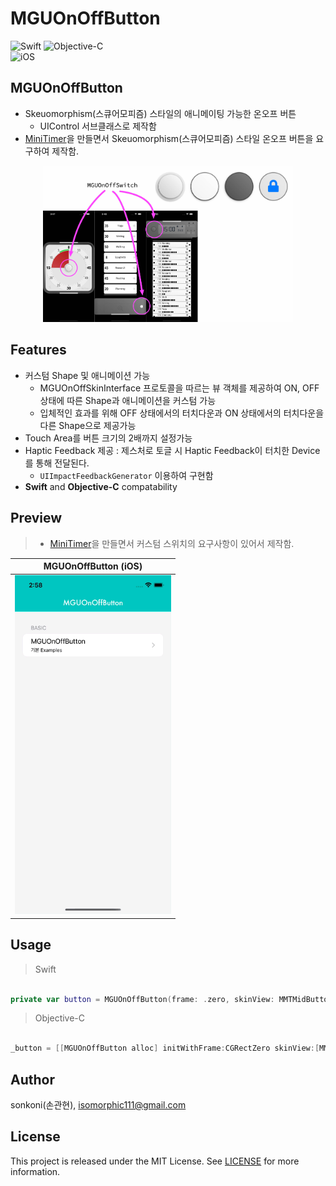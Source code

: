 # MGUOnOffButton 

![Swift](https://img.shields.io/badge/Swift-F05138?style=flat-square&logo=Swift&logoColor=white)
![Objective-C](https://img.shields.io/badge/Objective--C-3A95E3?style=flat-square&logo=apple&logoColor=white)<br/>
![iOS](https://img.shields.io/badge/IOS-000000?style=flat-square&logo=ios&logoColor=white)

## **MGUOnOffButton**
- Skeuomorphism(스큐어모피즘) 스타일의 애니메이팅 가능한 온오프 버튼
    - UIControl 서브클래스로 제작함
- [MiniTimer](https://apps.apple.com/app/id1618148240)을 만들면서 Skeuomorphism(스큐어모피즘) 스타일 온오프 버튼을 요구하여 제작함.
<p align="center"><img src="./screenshot/230517a2.jpg" width="400"></p>


## Features
*  커스텀 Shape 및 애니메이션 가능
    * MGUOnOffSkinInterface 프로토콜을 따르는 뷰 객체를 제공하여 ON, OFF 상태에 따른 Shape과 애니메이션을 커스텀 가능
    * 입체적인 효과를 위해 OFF 상태에서의 터치다운과 ON 상태에서의 터치다운을 다른 Shape으로 제공가능 
*  Touch Area를 버튼 크기의 2배까지 설정가능
*  Haptic Feedback 제공 : 제스처로 토글 시 Haptic Feedback이 터치한 Device를 통해 전달된다.
    * `UIImpactFeedbackGenerator` 이용하여 구현함
*  **Swift** and **Objective-C** compatability

## Preview
> - [MiniTimer](https://apps.apple.com/app/id1618148240)을 만들면서 커스텀 스위치의 요구사항이 있어서 제작함.  


MGUOnOffButton (iOS) |
---|
<img src="./screenshot/Simulator Screen Recording - iPhone 14 - 2023-05-17 at 02.58.59.gif" width="250">|


## Usage

> Swift
```swift

private var button = MGUOnOffButton(frame: .zero, skinView: MMTMidButtonSkin())

```

> Objective-C
```objective-c

_button = [[MGUOnOffButton alloc] initWithFrame:CGRectZero skinView:[MMTMidButtonSkin new]];

```

## Author

sonkoni(손관현), isomorphic111@gmail.com 

## License

This project is released under the MIT License. See [LICENSE](https://github.com/sonkoni/Collection-of-Toy-Projects/blob/main/LICENSE) for more information.
